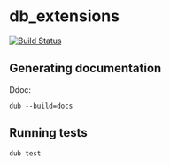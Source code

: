 # db_extensions

[![Build Status](https://travis-ci.org/marmy28/db_extensions.svg)](https://travis-ci.org/marmy28/db_extensions)

## Generating documentation

Ddoc:

    dub --build=docs

## Running tests

    dub test
